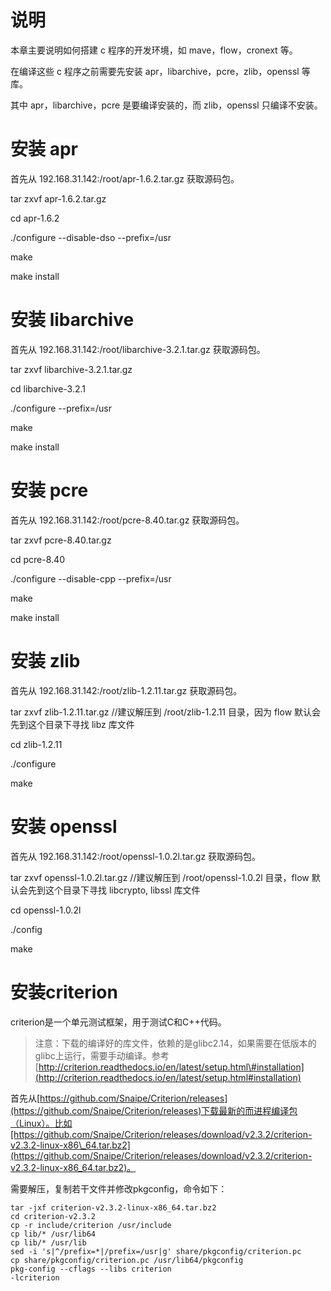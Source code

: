 # 说明

本章主要说明如何搭建 c 程序的开发环境，如 mave，flow，cronext 等。

在编译这些 c 程序之前需要先安装 apr，libarchive，pcre，zlib，openssl 等库。

其中 apr，libarchive，pcre 是要编译安装的，而 zlib，openssl 只编译不安装。

# 安装 apr

首先从 192.168.31.142:/root/apr-1.6.2.tar.gz 获取源码包。

tar zxvf apr-1.6.2.tar.gz

cd  apr-1.6.2

./configure --disable-dso --prefix=/usr

make

make install

# 安装 libarchive

首先从 192.168.31.142:/root/libarchive-3.2.1.tar.gz 获取源码包。

tar zxvf libarchive-3.2.1.tar.gz

cd  libarchive-3.2.1

./configure --prefix=/usr

make

make install

# 安装 pcre

首先从 192.168.31.142:/root/pcre-8.40.tar.gz 获取源码包。

tar zxvf pcre-8.40.tar.gz

cd  pcre-8.40

./configure --disable-cpp --prefix=/usr

make

make install

# 安装 zlib

首先从 192.168.31.142:/root/zlib-1.2.11.tar.gz 获取源码包。

tar zxvf zlib-1.2.11.tar.gz     //建议解压到 /root/zlib-1.2.11 目录，因为 flow 默认会先到这个目录下寻找 libz 库文件

cd  zlib-1.2.11

./configure

make

# 安装 openssl

首先从 192.168.31.142:/root/openssl-1.0.2l.tar.gz 获取源码包。

tar zxvf openssl-1.0.2l.tar.gz    //建议解压到 /root/openssl-1.0.2l 目录，flow 默认会先到这个目录下寻找 libcrypto, libssl 库文件

cd  openssl-1.0.2l

./config

make

# 安装criterion

criterion是一个单元测试框架，用于测试C和C++代码。

> 注意：下载的编译好的库文件，依赖的是glibc2.14，如果需要在低版本的glibc上运行，需要手动编译。参考[http://criterion.readthedocs.io/en/latest/setup.html\#installation](http://criterion.readthedocs.io/en/latest/setup.html#installation)

首先从[https://github.com/Snaipe/Criterion/releases](https://github.com/Snaipe/Criterion/releases)下载最新的而进程编译包（Linux）。比如[https://github.com/Snaipe/Criterion/releases/download/v2.3.2/criterion-v2.3.2-linux-x86\_64.tar.bz2](https://github.com/Snaipe/Criterion/releases/download/v2.3.2/criterion-v2.3.2-linux-x86_64.tar.bz2)。

需要解压，复制若干文件并修改pkgconfig，命令如下：

```
tar -jxf criterion-v2.3.2-linux-x86_64.tar.bz2
cd criterion-v2.3.2
cp -r include/criterion /usr/include
cp lib/* /usr/lib64
cp lib/* /usr/lib
sed -i 's|^/prefix=*|/prefix=/usr|g' share/pkgconfig/criterion.pc
cp share/pkgconfig/criterion.pc /usr/lib64/pkgconfig
pkg-config --cflags --libs criterion
-lcriterion
```




